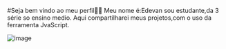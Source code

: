 #Seja bem vindo ao meu perfil🚴‍♂️
Meu nome é:Edevan sou estudante,da 3 série so ensino medio.
Aqui compartilharei meus projetos,com o uso da ferramenta JvaScript.


![]()![image](https://github.com/Ed02138/Edevan/assets/172424758/1656ff07-ccf8-480c-9b7c-434da0bab0e5)
